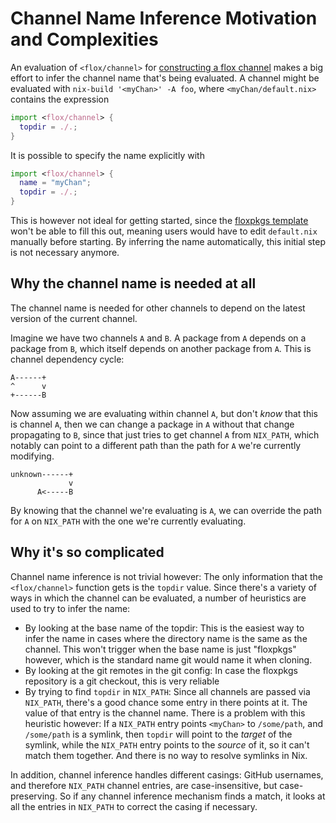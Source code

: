 # Channel Name Inference Motivation and Complexities

An evaluation of `<flox/channel>` for [constructing a flox channel](../channel-construction.md) makes a big effort to infer the channel name that's being evaluated. A channel might be evaluated with `nix-build '<myChan>' -A foo`, where `<myChan/default.nix>` contains the expression
```nix
import <flox/channel> {
  topdir = ./.;
}
```

It is possible to specify the name explicitly with
```nix
import <flox/channel> {
  name = "myChan";
  topdir = ./.;
}
```

This is however not ideal for getting started, since the [floxpkgs template](https://github.com/flox/floxpkgs-template) won't be able to fill this out, meaning users would have to edit `default.nix` manually before starting. By inferring the name automatically, this initial step is not necessary anymore.

## Why the channel name is needed at all

The channel name is needed for other channels to depend on the latest version of the current channel.

Imagine we have two channels `A` and `B`. A package from `A` depends on a package from `B`, which itself depends on another package from `A`. This is channel dependency cycle:

```
A------+
^      v
+------B
```

Now assuming we are evaluating within channel `A`, but don't _know_ that this is channel `A`, then we can change a package in `A` without that change propagating to `B`, since that just tries to get channel `A` from `NIX_PATH`, which notably can point to a different path than the path for `A` we're currently modifying.

```
unknown------+
             v
      A<-----B
```

By knowing that the channel we're evaluating is `A`, we can override the path for `A` on `NIX_PATH` with the one we're currently evaluating.

## Why it's so complicated

Channel name inference is not trivial however: The only information that the `<flox/channel>` function gets is the `topdir` value. Since there's a variety of ways in which the channel can be evaluated, a number of heuristics are used to try to infer the name:
- By looking at the base name of the topdir: This is the easiest way to infer the name in cases where the directory name is the same as the channel. This won't trigger when the base name is just "floxpkgs" however, which is the standard name git would name it when cloning.
- By looking at the git remotes in the git config: In case the floxpkgs repository is a git checkout, this is very reliable
- By trying to find `topdir` in `NIX_PATH`: Since all channels are passed via `NIX_PATH`, there's a good chance some entry in there points at it. The value of that entry is the channel name. There is a problem with this heuristic however: If a `NIX_PATH` entry points `<myChan>` to `/some/path`, and `/some/path` is a symlink, then `topdir` will point to the _target_ of the symlink, while the `NIX_PATH` entry points to the _source_ of it, so it can't match them together. And there is no way to resolve symlinks in Nix.

In addition, channel inference handles different casings: GitHub usernames, and therefore `NIX_PATH` channel entries, are case-insensitive, but case-preserving. So if any channel inference mechanism finds a match, it looks at all the entries in `NIX_PATH` to correct the casing if necessary.


